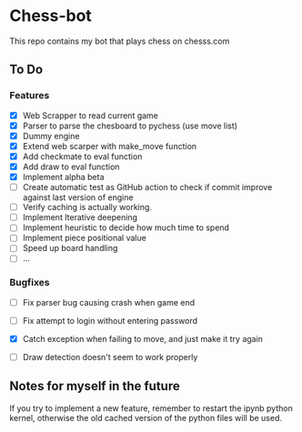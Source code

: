 # Chess-bot

This repo contains my bot that plays chess on chesss.com

## To Do

### Features

- [x] Web Scrapper to read current game
- [x] Parser to parse the chesboard to pychess (use move list)
- [x] Dummy engine
- [x] Extend web scarper with make_move function
- [x] Add checkmate to eval function
- [X] Add draw to eval function
- [x] Implement alpha beta
- [ ] Create automatic test as GitHub action to check if commit improve against last version of engine
- [ ] Verify caching is actually working.
- [ ] Implement Iterative deepening
- [ ] Implement heuristic to decide how much time to spend
- [ ] Implement piece positional value
- [ ] Speed up board handling
- [ ] ...

### Bugfixes

- [ ] Fix parser bug causing crash when game end
- [ ] Fix attempt to login without entering password
- [x] Catch exception when failing to move, and just make it try again
- [ ] Draw detection doesn't seem to work properly


## Notes for myself in the future

If you try to implement a new feature, remember to restart the ipynb python kernel, otherwise the old cached version of the python files will be used.